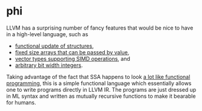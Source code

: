 # phi

LLVM has a surprising number of fancy features that would be nice to have in a high-level
language, such as
- [functional update of structures](https://llvm.org/docs/LangRef.html#i-insertvalue),
- [fixed size arrays that can be passed by value](https://llvm.org/docs/LangRef.html#array-type),
- [vector types supporting SIMD operations](https://llvm.org/docs/LangRef.html#vector-type), and
- [arbitrary bit width integers](https://llvm.org/docs/LangRef.html#integer-type).

Taking advantage of the fact that SSA happens to look
[a lot like functional programming](https://www.cs.princeton.edu/~appel/papers/ssafun.pdf),
this is a simple functional language which essentially allows one to write programs directly
in LLVM IR. The programs are just dressed up in ML syntax and written as mutually recursive
functions to make it bearable for humans.
